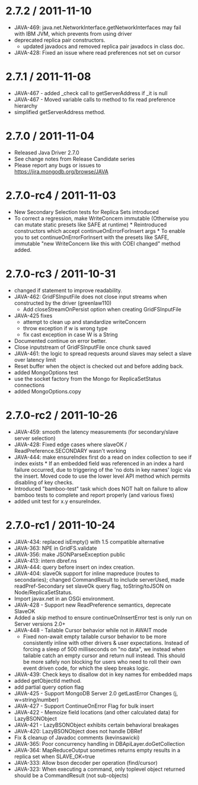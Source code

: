 
2.7.2 / 2011-11-10 
==================

  * JAVA-469: java.net.NetworkInterface.getNetworkInterfaces may fail with IBM JVM, which prevents from using driver
  * deprecated replica pair constructors. 
    - updated javadocs and removed replica pair javadocs in class doc.
  * JAVA-428: Fixed an issue where read preferences not set on cursor

2.7.1 / 2011-11-08 
==================

  * JAVA-467 - added _check call to getServerAddress if _it is null 
  * JAVA-467 - Moved variable calls to method to fix read preference hierarchy 
  * simplified getServerAddress method.

2.7.0 / 2011-11-04 
===================

 * Released Java Driver 2.7.0
 * See change notes from Release Candidate series
 * Please report any bugs or issues to https://jira.mongodb.org/browse/JAVA


2.7.0-rc4 / 2011-11-03 
=======================

  * New Secondary Selection tests for Replica Sets introduced
  * To correct a regression, make WriteConcern immutable (Otherwise you can mutate static presets like SAFE at runtime) * Reintroduced constructors which accept continueOnErrorForInsert args * To enable you to set continueOnErrorForInsert with the presets like SAFE, immutable "new WriteConcern like this with COEI changed" method added.

2.7.0-rc3 / 2011-10-31 
=======================

  * changed if statement to improve readability.
  * JAVA-462: GridFSInputFile does not close input streams when constructed by the driver (greenlaw110)
    - Add closeStreamOnPersist option when creating GridFSInputFile
  * JAVA-425 fixes
    - attempt to clean up and standardize writeConcern
    - throw exception if w is wrong type
    - fix cast exception in case W is a String
  * Documented continue on error better.
  * Close inputstream of GridFSInputFile once chunk saved
  * JAVA-461: the logic to spread requests around slaves may select a slave over latency limit
  * Reset buffer when the object is checked out and before adding back.
  * added MongoOptions test
  * use the socket factory from the Mongo for ReplicaSetStatus connections
  * added MongoOptions.copy

2.7.0-rc2 / 2011-10-26 
========================

  * JAVA-459: smooth the latency measurements (for secondary/slave server selection)
  * JAVA-428: Fixed edge cases where slaveOK / ReadPreference.SECONDARY wasn't working
  * JAVA-444: make ensureIndex first do a read on index collection to see if index exists * If an embedded field was referenced in an index a hard failure   occurred,  due to triggering of the 'no dots in key names' logic   via the insert.  Moved code to use the lower level API method which   permits disabling of key checks.
  * Introduced "bamboo-test" task which does NOT halt on failure to allow bamboo tests to complete and report properly (and various fixes)
  * added unit test for x.y ensureIndex.

2.7.0-rc1 / 2011-10-24 
=======================

  * JAVA-434: replaced isEmpty() with 1.5 compatible alternative
  * JAVA-363: NPE in GridFS.validate
  * JAVA-356: make JSONParseException public
  * JAVA-413: intern dbref.ns
  * JAVA-444: query before insert on index creation.
  * JAVA-404: slaveOk support for inline mapreduce (routes to secondaries); changed CommandResult to include serverUsed, made readPref-Secondary set slaveOk query flag, toString/toJSON on Node/ReplicaSetStatus.
  * Import javax.net in an OSGi environment.
  * JAVA-428 - Support new ReadPreference semantics, deprecate SlaveOK 
  * Added a skip method to ensure continueOnInsertError test is only run on Server versions 2.0+
  * JAVA-448 - Tailable Cursor behavior while not in AWAIT mode 
    + Fixed non-await empty tailable cursor behavior to be more consistently inline with other drivers & user expectations. Instead of forcing a sleep of 500 milliseconds on "no data", we instead when tailable catch an empty cursor and return null instead.  This should be more safely non blocking for users who need to roll their own event driven code, for which the sleep breaks logic.
  * JAVA-439: Check keys to disallow dot in key names for embedded maps
  * added getObjectId method.
  * add partial query option flag
  * JAVA-425 - Support MongoDB Server 2.0 getLastError Changes (j, w=string/number) 
  * JAVA-427 - Support ContinueOnError Flag for bulk insert 
  * JAVA-422 - Memoize field locations (and other calculated data) for LazyBSONObject
  * JAVA-421 - LazyBSONObject exhibits certain behavioral breakages
  * JAVA-420: LazyBSONObject does not handle DBRef
  * Fix & cleanup of  Javadoc comments (kevinsawicki)
  * JAVA-365: Poor concurrency handling in DBApiLayer.doGetCollection
  * JAVA-364: MapReduceOutput sometimes returns empty results in a replica set when SLAVE_OK=true
  * JAVA-333: Allow bson decoder per operation (find/cursor)
  * JAVA-323: When executing a command, only toplevel object returned should be a CommandResult (not sub-objects)

